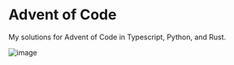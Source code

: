 # Advent of Code
My solutions for Advent of Code in Typescript, Python, and Rust.

![image](https://github.com/Teqed/advent-of-code-2023/assets/5181964/a00fb449-1b3b-4e33-a999-6eef20c773f4)

